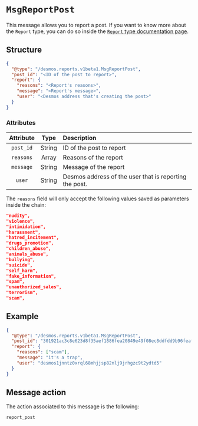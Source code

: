 # `MsgReportPost`
This message allows you to report a post. If you want to know more about the `Report` type, you can do so inside
the [`Report` type documentation page](../../../02-types/staging/posts/report.md).

## Structure
```json
{
  "@type": "/desmos.reports.v1beta1.MsgReportPost",
  "post_id": "<ID of the post to report>",
  "report": {
    "reasons": "<Report's reasons>",
    "message": "<Report's message>",
    "user": "<Desmos address that's creating the post>"
  }
}
```

### Attributes
| Attribute | Type | Description |
| :-------: | :----: | :-------- |
| `post_id` | String | ID of the post to report |
| `reasons`    | Array  | Reasons of the report |
| `message` | String | Message of the report |
| `user`    | String | Desmos address of the user that is reporting the post. |

The `reasons` field will only accept the following values saved as parameters inside the chain:
```json 
"nudity",
"violence",
"intimidation",
"harassment",
"hatred_incitement",
"drugs_promotion",
"children_abuse",
"animals_abuse",
"bullying",
"suicide",
"self_harm",
"fake_information",
"spam",
"unauthorized_sales",
"terrorism",
"scam",
```

## Example
```json
{
  "@type": "/desmos.reports.v1beta1.MsgReportPost",
  "post_id": "301921ac3c8e623d8f35aef1886fea20849e49f08ec8ddfdd9b96feaf0c4fd15",
  "report": {
    "reasons": ["scam"],
    "message": "it's a trap",
    "user": "desmos1jnntz0xrql68mhjjsp82nlj9jrhgzc9t2ydtd5"
  }
}
```

## Message action
The action associated to this message is the following:

```
report_post
```